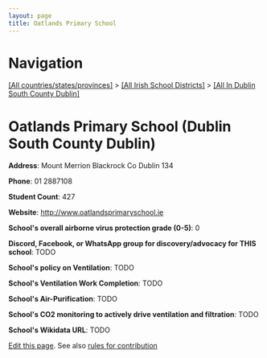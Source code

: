 ```yaml
---
layout: page
title: Oatlands Primary School
---
```

# Navigation

[[All countries/states/provinces]](../../..) > [[All Irish School Districts]](../..) > [[All In Dublin South County Dublin]](..)

# Oatlands Primary School (Dublin South County Dublin)

**Address**: Mount Merrion Blackrock Co Dublin 134

**Phone**: 01 2887108

**Student Count**: 427

**Website**: <http://www.oatlandsprimaryschool.ie>

**School's overall airborne virus protection grade (0-5)**: 0

**Discord, Facebook, or WhatsApp group for discovery/advocacy for THIS school**: TODO

**School's policy on Ventilation**: TODO

**School's Ventilation Work Completion**: TODO

**School's Air-Purification**: TODO

**School's CO2 monitoring to actively drive ventilation and filtration**: TODO

**School's Wikidata URL**: TODO


[Edit this page](https://github.com/ventilate-schools/Ireland/edit/main/./Dublin_South_County_Dublin/Oatlands_Primary_School.md). See also [rules for contribution](../../../contribution-rules/)